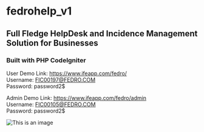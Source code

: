 # fedrohelp_v1

## Full Fledge HelpDesk and Incidence Management Solution for Businesses

### Built with PHP CodeIgniter

  User Demo Link: https://www.ifeapp.com/fedro/ <br />
  Username: FIC00197@FEDRO.COM <br />
  Password: password2$ <br />

Admin Demo Link: https://www.ifeapp.com/fedro/admin <br />
Username: FIC00105@FEDRO.COM <br />
Password: password2$ <br />

![This is an image](https://www.ifeapp.com/fedro.PNG)

